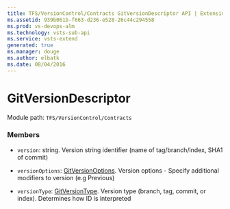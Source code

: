 ```yaml
---
title: TFS/VersionControl/Contracts GitVersionDescriptor API | Extensions for Visual Studio Team Services
ms.assetid: 939b061b-f663-d236-e528-26c44c294558
ms.prod: vs-devops-alm
ms.technology: vsts-sub-api
ms.service: vsts-extend
generated: true
ms.manager: douge
ms.author: elbatk
ms.date: 08/04/2016
---
```


# GitVersionDescriptor

Module path: `TFS/VersionControl/Contracts`


### Members

* `version`: string. Version string identifier (name of tag/branch/index, SHA1 of commit)

* `versionOptions`: [GitVersionOptions](../../../TFS/VersionControl/Contracts/GitVersionOptions.md). Version options - Specify additional modifiers to version (e.g Previous)

* `versionType`: [GitVersionType](../../../TFS/VersionControl/Contracts/GitVersionType.md). Version type (branch, tag, commit, or index). Determines how ID is interpreted


